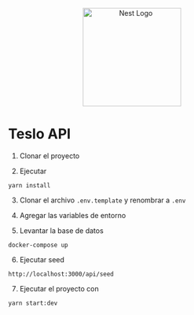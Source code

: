 <p align="center">
  <a href="http://nestjs.com/" target="blank"><img src="https://nestjs.com/img/logo-small.svg" width="200" alt="Nest Logo" /></a>
</p>

# Teslo API

1. Clonar el proyecto

2. Ejecutar
```
yarn install
```

3. Clonar el archivo ```.env.template```  y renombrar a ```.env```

4. Agregar las variables de entorno

5. Levantar la base de datos
```
docker-compose up
```

6. Ejecutar seed 
```
http://localhost:3000/api/seed
```

7. Ejecutar el proyecto con 
```
yarn start:dev
```

